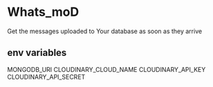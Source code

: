 # Whats_moD
<p>Get the messages uploaded to Your database as soon as they arrive</p>
<h2>env variables</h2>
<p>
  MONGODB_URI
  CLOUDINARY_CLOUD_NAME
  CLOUDINARY_API_KEY
  CLOUDINARY_API_SECRET
</p>
